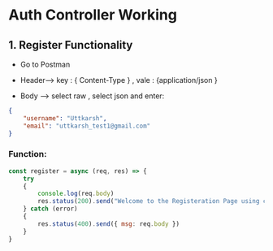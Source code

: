 # Auth Controller Working
## 1. Register Functionality 
- Go to Postman

- Header--> key : { Content-Type } , vale : {application/json
}
- Body --> select raw , select json and enter:
```json
{
    "username": "Uttkarsh",
    "email": "uttkarsh_test1@gmail.com"
}
```

### Function:
```javascript
const register = async (req, res) => {
    try 
    {
        console.log(req.body)
        res.status(200).send("Welcome to the Registeration Page using controllers")
    } catch (error) 
    {
        res.status(400).send({ msg: req.body })
    }
}
```